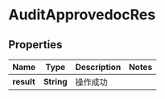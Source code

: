 # AuditApprovedocRes

## Properties
Name | Type | Description | Notes
------------ | ------------- | ------------- | -------------
**result** | **String** | 操作成功 | 
